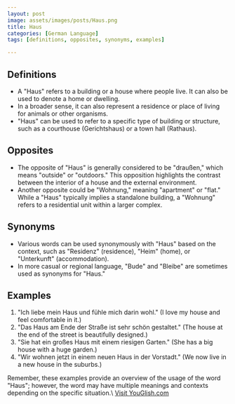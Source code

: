 ```yaml
---
layout: post
image: assets/images/posts/Haus.png
title: Haus
categories: [German Language]
tags: [definitions, opposites, synonyms, examples]

---
```


## Definitions

- A "Haus" refers to a building or a house where people live. It can also be used to denote a home or dwelling.
- In a broader sense, it can also represent a residence or place of living for animals or other organisms.
- "Haus" can be used to refer to a specific type of building or structure, such as a courthouse (Gerichtshaus) or a town hall (Rathaus).

## Opposites

- The opposite of "Haus" is generally considered to be "draußen," which means "outside" or "outdoors." This opposition highlights the contrast between the interior of a house and the external environment.
- Another opposite could be "Wohnung," meaning "apartment" or "flat." While a "Haus" typically implies a standalone building, a "Wohnung" refers to a residential unit within a larger complex.

## Synonyms

- Various words can be used synonymously with "Haus" based on the context, such as "Residenz" (residence), "Heim" (home), or "Unterkunft" (accommodation).
- In more casual or regional language, "Bude" and "Bleibe" are sometimes used as synonyms for "Haus."

## Examples

1. "Ich liebe mein Haus und fühle mich darin wohl." (I love my house and feel comfortable in it.)
2. "Das Haus am Ende der Straße ist sehr schön gestaltet." (The house at the end of the street is beautifully designed.)
3. "Sie hat ein großes Haus mit einem riesigen Garten." (She has a big house with a huge garden.)
4. "Wir wohnen jetzt in einem neuen Haus in der Vorstadt." (We now live in a new house in the suburbs.)

Remember, these examples provide an overview of the usage of the word "Haus"; however, the word may have multiple meanings and contexts depending on the specific situation.\ <a id="yg-widget-0" class="youglish-widget" data-query="Haus" data-lang="german" data-components="8412" data-auto-start="0" data-bkg-color="theme_light" data-title="How%20to%20pronounce%20Haus%20in%20German"  rel="nofollow" href="https://youglish.com">Visit YouGlish.com</a><script async src="https://youglish.com/public/emb/widget.js" charset="utf-8"></script>